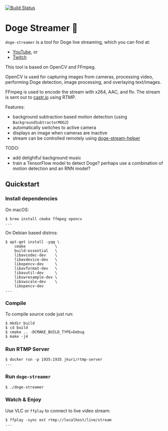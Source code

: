 [![Build Status](https://travis-ci.org/brndnmtthws/doge-streamer.svg?branch=master)](https://travis-ci.org/brndnmtthws/doge-streamer)

# Doge Streamer 🦊

`doge-streamer` is a tool for Doge live streaming, which you can find at:

- [YouTube](https://www.youtube.com/channel/UCg4HoZlSlRGvyPtcInkIQvQ), or
- [Twitch](https://www.twitch.tv/live_doge)

This tool is based on OpenCV and FFmpeg.

OpenCV is used for capturing images from cameras, processing video, performing Doge detection, image processing, and overlaying text/images.

FFmpeg is used to encode the stream with x264, AAC, and flv. The stream is sent out to [castr.io](castr.io) using RTMP.

Features:

- background subtraction based motion detection (using `BackgroundSubtractorMOG2`)
- automatically switches to active camera
- displays an image when cameras are inactive
- stream can be controlled remotely using [doge-stream-helper](https://github.com/brndnmtthws/doge-stream-helper)

TODO:

- add delightful background music
- train a TensorFlow model to detect Doge? perhaps use a combination of motion detection and an RNN model?

## Quickstart

### Install dependencies

On macOS:

```ShellSession
$ brew install cmake ffmpeg opencv
...
```

On Debian based distros:

```ShellSession:
$ apt-get install -yqq \
    cmake             \
    build-essential   \
    libavcodec-dev    \
    libavdevice-dev   \
    libopencv-dev     \
    libavformat-dev   \
    libavutil-dev     \
    libswresample-dev \
    libswscale-dev    \
    libopencv-dev
...
```

### Compile

To compile source code just run:

```ShellSession
$ mkdir build
$ cd build
$ cmake .. -DCMAKE_BUILD_TYPE=Debug
$ make -j4
```

### Run RTMP Server

```ShellSession
$ docker run -p 1935:1935 jkuri/rtmp-server
...
```

### Run `doge-streamer`

```ShellSession
$ ./doge-streamer
```

### Watch & Enjoy

Use VLC or `ffplay` to connect to live video stream:

```ShellSession
$ ffplay -sync ext rtmp://localhost/live/stream
...
```
